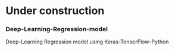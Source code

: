 # Under construction
### Deep-Learning-Regression-model
Deep-Learning Regression model using Keras-TensorFlow-Python
